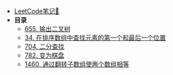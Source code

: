 <!-- docs/_sidebar.md -->
- [LeetCode笔记📒](/_notes/leetcode/)
- **目录**
    - [655. 输出二叉树](_notes/leetcode/3/655.md)
    - [34. 在排序数组中查找元素的第一个和最后一个位置](_notes/leetcode/3/34.md)
    - [704. 二分查找](_notes/leetcode/3/704.md)
    - [782. 变为棋盘](_notes/leetcode/3/782.md)
    - [1460. 通过翻转子数组使两个数组相等](_notes/leetcode/3/1460.md)